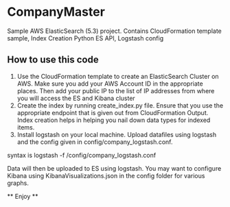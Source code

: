 # CompanyMaster
Sample AWS ElasticSearch (5.3) project. Contains CloudFormation template sample, Index Creation Python ES API, Logstash config


## How to use this code
1. Use the CloudFormation template to create an ElasticSearch Cluster on AWS. Make sure you add your AWS Account ID in the appropriate places. Then add your public IP to the list of IP addresses from where you will access the ES and Kibana cluster
2. Create the index by running create_index.py file. Ensure that you use the appropriate endpoint that is given out from CloudFormation Output. Index creation helps in helping you nail down data types for indexed items.
3. Install logstash on your local machine. Upload datafiles using logstash and the config given in config/company_logstash.conf.

syntax is 
logstash -f <appropriate folder structure>/config/company_logstash.conf

Data will then be uploaded to ES using logstash.
You may want to configure Kibana using KibanaVisualizations.json in the config folder for various graphs.


** Enjoy **


